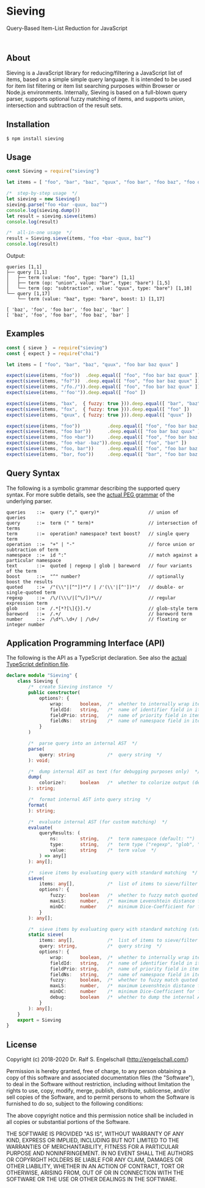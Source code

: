 
Sieving
=======

Query-Based Item-List Reduction for JavaScript

<p/>
<img src="https://nodei.co/npm/sieving.png?downloads=true&stars=true" alt=""/>

<p/>
<img src="https://david-dm.org/rse/sieving.png" alt=""/>

About
-----

Sieving is a JavaScript library for reducing/filtering a JavaScript list
of items, based on a simple simple query language. It is intended to
be used for item list filtering or item list searching purposes within
Browser or Node.js environments. Internally, Sieving is based on a
full-blown query parser, supports optional fuzzy matching of items, and
supports union, intersection and subtraction of the result sets.

Installation
------------

```shell
$ npm install sieving
```

Usage
-----

```js
const Sieving = require("sieving")

let items = [ "foo", "bar", "baz", "quux", "foo bar", "foo baz", "foo quux", "foo bar quux" ]

/*  step-by-step usage  */
let sieving = new Sieving()
sieving.parse("foo +bar -quux, baz^")
console.log(sieving.dump())
let result = sieving.sieve(items)
console.log(result)

/*  all-in-one usage  */
result = Sieving.sieve(items, "foo +bar -quux, baz^")
console.log(result)
```

Output:

```
queries [1,1]
├── query [1,1]
│   ├── term (value: "foo", type: "bare") [1,1]
│   ├── term (op: "union", value: "bar", type: "bare") [1,5]
│   └── term (op: "subtraction", value: "quux", type: "bare") [1,10]
└── query [1,17]
    └── term (value: "baz", type: "bare", boost: 1) [1,17]

[ 'baz', 'foo', 'foo bar', 'foo baz', 'bar' ]
[ 'baz', 'foo', 'foo bar', 'foo baz', 'bar' ]
```

Examples
--------

```js
const { sieve }  = require("sieving")
const { expect } = require("chai")

let items = [ "foo", "bar", "baz", "quux", "foo bar baz quux" ]

expect(sieve(items, "foo"))  .deep.equal([ "foo", "foo bar baz quux" ])
expect(sieve(items, "fo?"))  .deep.equal([ "foo", "foo bar baz quux" ])
expect(sieve(items, "/fo./")).deep.equal([ "foo", "foo bar baz quux" ])
expect(sieve(items, "'foo'")).deep.equal([ "foo" ])

expect(sieve(items, "bax",  { fuzzy: true })).deep.equal([ "bar", "baz" ])
expect(sieve(items, "fox",  { fuzzy: true })).deep.equal([ "foo" ])
expect(sieve(items, "qxux", { fuzzy: true })).deep.equal([ "quux" ])

expect(sieve(items, "foo"))          .deep.equal([ "foo", "foo bar baz quux" ])
expect(sieve(items, "foo bar"))      .deep.equal([ "foo bar baz quux" ])
expect(sieve(items, "foo +bar"))     .deep.equal([ "foo", "foo bar baz quux", "bar" ])
expect(sieve(items, "foo +bar -baz")).deep.equal([ "foo", "bar" ])
expect(sieve(items, "foo, bar"))     .deep.equal([ "foo", "foo bar baz quux", "bar" ])
expect(sieve(items, "bar, foo"))     .deep.equal([ "bar", "foo bar baz quux", "foo" ])
```

Query Syntax
------------

The following is a symbolic grammar describing the supported
query syntax. For more subtle details, see the [actual PEG grammar](src/sieving.pegjs)
of the underlying parser.

```
queries    ::=  query ("," query)*                  // union of queries
query      ::=  term (" " term)*                    // intersection of terms
term       ::=  operation? namespace? text boost?   // single query term
operation  ::=  "+" | "-"                           // force union or subtraction of term
namespace  ::=  id ":"                              // match against a particular namespace
text       ::=  quoted | regexp | glob | bareword   // four variants of the term
boost      ::=  "^" number?                         // optionally boost the results
quoted     ::=  /"(\\"|[^"])*"/ | /'(\\'|[^'])*'/   // double- or single-quoted term
regexp     ::=  /\/(\\\/|[^\/])*\//                 // regular expression term
glob       ::=  /.*[*?[\]{}].*/                     // glob-style term
bareword   ::=  /.+/                                // bareword term
number     ::=  /\d*\.\d+/ | /\d+/                  // floating or integer number
```

Application Programming Interface (API)
---------------------------------------

The following is the API as a TypeScript declaration.
See also the [actual TypeScript definition file](src/sieving.d.ts).

```ts
declare module "Sieving" {
    class Sieving {
        /*  create Sieving instance  */
        public constructor(
            options?: {
                wrap:      boolean,  /*  whether to internally wrap items (default: true)  */
                fieldId:   string,   /*  name of identifier field in items (default: "id")  */
                fieldPrio: string,   /*  name of priority field in items (default: "prio" ) */
                fieldNs:   string    /*  name of namespace field in items (default: "")  */
            }
        )

        /*  parse query into an internal AST  */
        parse(
            query: string            /*  query string  */
        ): void;

        /*  dump internal AST as text (for debugging purposes only)  */
        dump(
            colorize?:     boolean   /*  whether to colorize output (default: true)  */
        ): string;

        /*  format internal AST into query string  */
        format(
        ): string;

        /*  evaluate internal AST (for custom matching)  */
        evaluate(
            queryResults: (
                ns:        string,   /*  term namespace (default: "")  */
                type:      string,   /*  term type ("regexp", "glob", "quoted", or "bare")  */
                value:     string    /*  term value  */
            ) => any[]
        ): any[];

        /*  sieve items by evaluating query with standard matching  */
        sieve(
            items: any[],            /*  list of items to sieve/filter  */
            options?: {
                fuzzy:     boolean   /*  whether to fuzzy match quoted and bare terms (default: false)  */
                maxLS:     number,   /*  maximum Levenshtein distance for fuzzy matching (default: 2)  */
                minDC:     number    /*  minimum Dice-Coefficient for fuzzy matching (default: 0.50)  */
            }
        ): any[];

        /*  sieve items by evaluating query with standard matching (stand-alone)  */
        static sieve(
            items: any[],            /*  list of items to sieve/filter  */
            query: string,           /*  query string  */
            options?: {
                wrap:      boolean,  /*  whether to internally wrap items (default: true)  */
                fieldId:   string,   /*  name of identifier field in items (default: "id")  */
                fieldPrio: string,   /*  name of priority field in items (default: "prio" ) */
                fieldNs:   string,   /*  name of namespace field in items (default: "")  */
                fuzzy:     boolean,  /*  whether to fuzzy match quoted and bare terms (default: false)  */
                maxLS:     number,   /*  maximum Levenshtein distance for fuzzy matching (default: 2)  */
                minDC:     number    /*  minimum Dice-Coefficient for fuzzy matching (default: 0.50)  */
                debug:     boolean   /*  whether to dump the internal AST to stdout  */
            }
        ): any[];
    }
    export = Sieving
}
```

License
-------

Copyright (c) 2018-2020 Dr. Ralf S. Engelschall (http://engelschall.com/)

Permission is hereby granted, free of charge, to any person obtaining
a copy of this software and associated documentation files (the
"Software"), to deal in the Software without restriction, including
without limitation the rights to use, copy, modify, merge, publish,
distribute, sublicense, and/or sell copies of the Software, and to
permit persons to whom the Software is furnished to do so, subject to
the following conditions:

The above copyright notice and this permission notice shall be included
in all copies or substantial portions of the Software.

THE SOFTWARE IS PROVIDED "AS IS", WITHOUT WARRANTY OF ANY KIND,
EXPRESS OR IMPLIED, INCLUDING BUT NOT LIMITED TO THE WARRANTIES OF
MERCHANTABILITY, FITNESS FOR A PARTICULAR PURPOSE AND NONINFRINGEMENT.
IN NO EVENT SHALL THE AUTHORS OR COPYRIGHT HOLDERS BE LIABLE FOR ANY
CLAIM, DAMAGES OR OTHER LIABILITY, WHETHER IN AN ACTION OF CONTRACT,
TORT OR OTHERWISE, ARISING FROM, OUT OF OR IN CONNECTION WITH THE
SOFTWARE OR THE USE OR OTHER DEALINGS IN THE SOFTWARE.

